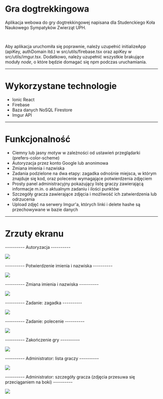 # Gra dogtrekkingowa
<p>Aplikacja webowa do gry dogtrekkingowej napisana dla Studenckiego Koła Naukowego Sympatyków Zwierząt UPH.</p>
<br />
<p>Aby aplikacja uruchomiła się poprawnie, należy uzupełnić initializeApp (apiKey, authDomain itd.) w src/utils/firebase.tsx oraz apiKey w src/utils/imgur.tsx. Dodatkowo, należy uzupełnić wszystkie brakujące moduły <i>node</i>, o które będzie domagać się npm podczas uruchamiania.</p>

<hr />

<h1>Wykorzystane technologie</h1>
<ul>
  <li>Ionic React</li>
  <li>Firebase</li>
  <li>Baza danych NoSQL Firestore</li>
  <li>Imgur API</li>
</ul>

<hr />

<h1>Funkcjonalność</h1>
<ul>
  <li>Ciemny lub jasny motyw w zależności od ustawień przeglądarki (prefers-color-scheme)</li>
  <li>Autoryzacja przez konto Google lub anonimowa</li>
  <li>Zmiana imienia i nazwiska</li>
  <li>Zadania podzielone na dwa etapy: zagadka odnośnie miejsca, w którym znajduje się kod, oraz polecenie wymagające potwierdzenia zdjęciem</li>
  <li>Prosty panel administracyjny pokazujący listę graczy zawierającą informacje m.in. o aktualnym zadaniu i ilości punktów</li>
  <li>Szczegóły gracza zawierające zdjęcia i możliwość ich zatwierdzenia lub odrzucenia</li>
  <li>Upload zdjęć na serwery Imgur'a, których linki i delete hashe są przechowywane w bazie danych</li>
</ul>

<hr />

<h1>Zrzuty ekranu</h1>
<p>---------- Autoryzacja ----------</p>
<img src="https://user-images.githubusercontent.com/107581764/174433886-f6719733-1140-42bb-8f07-932cdee1efac.png" />
<p>---------- Potwierdzenie imienia i nazwiska ----------</p>
<img src="https://user-images.githubusercontent.com/107581764/174433896-03a33e6f-cdae-4053-9b29-f7775fd4685a.png" />
<p>---------- Zmiana imienia i nazwiska ----------</p>
<img src="https://user-images.githubusercontent.com/107581764/174433911-7a300575-5144-4700-945b-2f26ca24fdc4.png" />
<p>---------- Zadanie: zagadka ----------</p>
<img src="https://user-images.githubusercontent.com/107581764/174433936-5924c913-5520-47f6-a606-3b63d6adfc4e.png" />
<p>---------- Zadanie: polecenie ----------</p>
<img src="https://user-images.githubusercontent.com/107581764/174433981-533a5bec-e3e3-47ba-a9d0-de46af006346.png" />
<p>---------- Zakończenie gry ----------</p>
<img src="https://user-images.githubusercontent.com/107581764/174434450-e9166c22-47f4-461c-a6d2-4922e1cc60b8.png" />
<p>---------- Administrator: lista graczy ----------</p>
<img src="https://user-images.githubusercontent.com/107581764/174434097-00a54cdc-f1e8-4269-9e1e-2224f9923be3.png" />
<p>---------- Administrator: szczegóły gracza (zdjęcia przesuwa się przeciąganiem na boki) ----------</p>
<img src="https://user-images.githubusercontent.com/107581764/174434160-d0932629-d772-40e8-a744-906583b2f665.png" />
